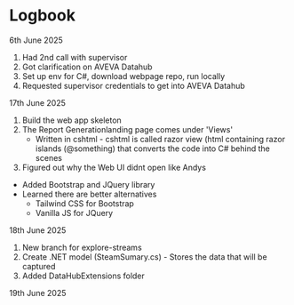 # Logbook

6th June 2025
1. Had 2nd call with supervisor
2. Got clarification on AVEVA Datahub
3. Set up env for C#, download webpage repo, run locally
4. Requested supervisor credentials to get into AVEVA Datahub

17th June 2025
1. Build the web app skeleton
2. The Report Generationlanding page comes under 'Views'
   - Written in cshtml - cshtml is called razor view (html containing razor islands (@something) that converts the code into C# behind the scenes
3. Figured out why the Web UI didnt open like Andys
  - Added Bootstrap and JQuery library
  - Learned there are better alternatives
      - Tailwind CSS for Bootstrap
      - Vanilla JS for JQuery
        
18th June 2025
1. New branch for explore-streams
2. Create .NET model (SteamSumary.cs) - Stores the data that will be captured
3. Added DataHubExtensions folder

19th June 2025
